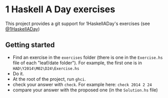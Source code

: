 # 1 Haskell A Day exercises

This project provides a git support for 1HaskellADay's exercises
(see [@1HaskellADay](http://twitter.com/1HaskellADay))

## Getting started

- Find an exercise in the `exercises` folder (there is one in the `Exercise.hs`
  file of each "leaf/date folder").  For example, the first one is in
  `HAD\Y2014\M02\D24\Exercise.hs`
- Do it.
- At the root of the project, run `ghci`.
- check your answer with `check`. For example here: `check 2014 2 24`
- compare your answer with the proposed one (in the `Solution.hs` file)
